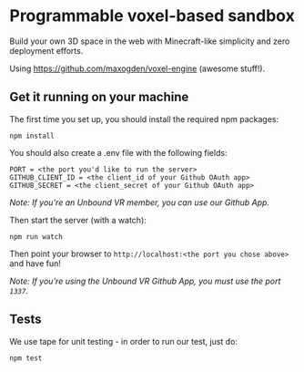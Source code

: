# Programmable voxel-based sandbox

Build your own 3D space in the web with Minecraft-like simplicity and zero deployment efforts.

Using https://github.com/maxogden/voxel-engine (awesome stuff!).

## Get it running on your machine

The first time you set up, you should install the required npm packages:

```
npm install
```

You should also create a .env file with the following fields:
```
PORT = <the port you'd like to run the server>
GITHUB_CLIENT_ID = <the client_id of your Github OAuth app>
GITHUB_SECRET = <the client_secret of your Github OAuth app>
```

*Note: If you're an Unbound VR member, you can use our Github App.*

Then start the server (with a watch):

```
npm run watch
```

Then point your browser to `http://localhost:<the port you chose above>` and have fun!

*Note: If you're using the Unbound VR Github App, you must use the port `1337`.*

## Tests
We use tape for unit testing - in order to run our test, just do:
```
npm test
```
